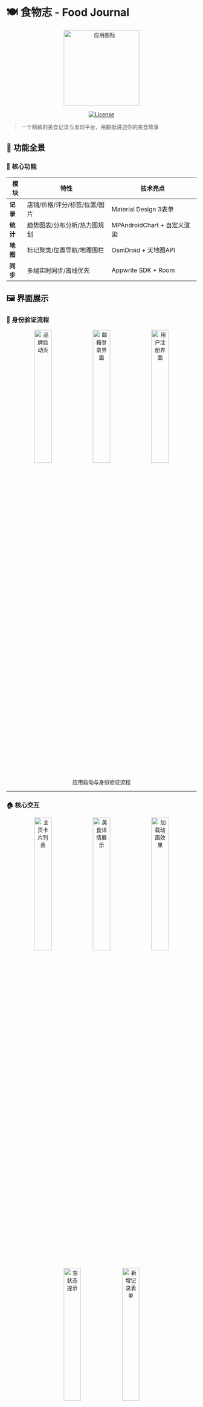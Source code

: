 # 🍽️ 食物志 - Food Journal

<div align="center">
  <img src="https://lonelynotes-images.oss-cn-beijing.aliyuncs.com/202504070132246.jpg" width="200" alt="应用图标">
  
  [![License](https://img.shields.io/badge/License-MIT-blue.svg)](https://opensource.org/licenses/MIT)
</div>

> 一个精致的美食记录与发现平台，用数据讲述你的美食故事

## 🌟 功能全景

### 📱 核心功能
| 模块     | 特性                          | 技术亮点                    |
| -------- | ----------------------------- | --------------------------- |
| **记录** | 店铺/价格/评分/标签/位置/图片 | Material Design 3表单       |
| **统计** | 趋势图表/分布分析/热力图规划  | MPAndroidChart + 自定义渲染 |
| **地图** | 标记聚类/位置导航/地理围栏    | OsmDroid + 天地图API        |
| **同步** | 多端实时同步/离线优先         | Appwrite SDK + Room         |

## 🖼 界面展示

### 🔐 身份验证流程
<div align="center">
  <img src="https://lonelynotes-images.oss-cn-beijing.aliyuncs.com/202503261750710.png" width="30%" alt="品牌启动页">
  <img src="https://lonelynotes-images.oss-cn-beijing.aliyuncs.com/202503261750751.png" width="30%" alt="邮箱登录界面"> 
  <img src="https://lonelynotes-images.oss-cn-beijing.aliyuncs.com/202503261750759.png" width="30%" alt="用户注册界面">
  
  应用启动与身份验证流程
</div>

---

### 🏠 核心交互
<div align="center">
  <div>
    <img src="https://lonelynotes-images.oss-cn-beijing.aliyuncs.com/202503261750654.png" width="30%" alt="主页卡片列表">
    <img src="https://lonelynotes-images.oss-cn-beijing.aliyuncs.com/202503261750733.png" width="30%" alt="美食详情展示">
    <img src="https://lonelynotes-images.oss-cn-beijing.aliyuncs.com/202503261750619.png" width="30%" alt="加载动画效果">
  </div>
  
  <div style="margin-top:20px">
    <img src="https://lonelynotes-images.oss-cn-beijing.aliyuncs.com/202503261750646.png" width="30%" alt="空状态提示">
    <img src="https://lonelynotes-images.oss-cn-beijing.aliyuncs.com/202503261750627.png" width="30%" alt="新增记录表单">
  </div>
  
  主页功能与数据录入交互
</div>

---

### 📈 数据分析
<div align="center">
  <img src="https://lonelynotes-images.oss-cn-beijing.aliyuncs.com/202504070131202.png" width="30%" alt="筛选统计列表">
  <img src="https://lonelynotes-images.oss-cn-beijing.aliyuncs.com/202503261751904.png" width="30%" alt="可视化图表">
  
  数据统计与分析视图
</div>

---

### 🌍 地理分布
<div align="center">
  <img src="https://lonelynotes-images.oss-cn-beijing.aliyuncs.com/202503261751479.png" width="30%" alt="美食地图概览">
  <img src="https://lonelynotes-images.oss-cn-beijing.aliyuncs.com/202503261751409.png" width="30%" alt="位置标记详情">
  
  地理位置标记与探索
</div>

---

### 👤 用户管理
<div align="center">
  <img src="https://lonelynotes-images.oss-cn-beijing.aliyuncs.com/202503261751704.png" width="30%" alt="个人资料管理">
  
  账户与个人信息管理
</div>

## 🏗️ 技术架构

### 系统设计
```text
架构模式: 单Activity多Fragment
开发语言: Java
核心组件:
  ├── 数据层: Repository模式 + Appwrite SDK
  ├── 展示层: ViewBinding + LiveData
  ├── 业务层: 模块化Fragment设计
  └── 工具层: Glide图片处理 + MPAndroidChart
```
## ⚙️ 配置指南
### 环境要求
- Android Studio Flamingo+

- Java 11+

- Appwrite服务实例

### 云服务配置
1. 复制配置文件模板：
   ```bash
   cp app/src/main/java/com/example/tastylog/config/AppConfig.template.java \
      app/src/main/java/com/example/tastylog/config/AppConfig.java
   ```
2. 配置Appwrite参数：
   ```java
   public class AppConfig {
       public static final String APPWRITE_PROJECT_ID = "your_project_id";
       public static final String APPWRITE_DATABASE_ID = "food_journal";
       // 其他配置项...
   }
   ```
3. 初始化云资源：
   ```bash
   # 创建存储桶
   appwrite storage createBucket --name food-images --permission read
   ```

## 📦 安装与使用

### APK安装
```bash
adb install app/release/foodjournal-v1.0.0.apk
```

### 开发构建
```bash
# 调试版本
./gradlew assembleDebug

# 发布版本
./gradlew assembleRelease
```

## 🌱 贡献指引
欢迎通过以下方式参与项目：
- 在Issues报告问题或建议
- 提交Pull Request时请：
  - 遵循现有代码风格
  - 更新相关文档
  - 添加必要的单元测试

## 📜 许可协议
本项目基于 [MIT License](LICENSE) 开源，允许自由使用和修改，但需保留原始版权声明。

---

<details>
<summary>📮 联系维护者</summary>

**核心开发者**：Lonely团队  
**电子邮箱**：lingsou43@gmail.com  
**技术栈咨询**：欢迎提交Issue讨论  
**路线图**：  
- [x] 基础功能实现 (2025 Q1)  
- [ ] 热力图分析 (2025 Q3)  
- [ ] AI美食推荐 (2026 Q1)  
</details>
